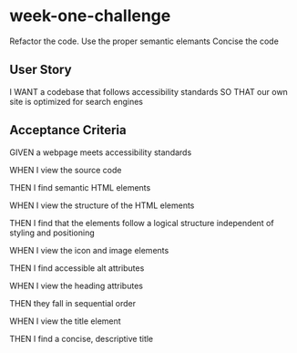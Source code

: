 # week-one-challenge

Refactor the code. 
Use the proper semantic elemants
Concise the code

## User Story

I WANT a codebase that follows accessibility standards
SO THAT our own site is optimized for search engines

## Acceptance Criteria 

GIVEN a webpage meets accessibility standards

WHEN I view the source code

THEN I find semantic HTML elements

WHEN I view the structure of the HTML elements

THEN I find that the elements follow a logical structure independent of styling and positioning

WHEN I view the icon and image elements

THEN I find accessible alt attributes

WHEN I view the heading attributes

THEN they fall in sequential order

WHEN I view the title element

THEN I find a concise, descriptive title


